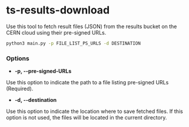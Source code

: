 # ts-results-download

Use this tool to fetch result files (JSON) from the results bucket on the CERN cloud using their pre-signed URLs.

```bash
python3 main.py -p FILE_LIST_PS_URLS -d DESTINATION
```

### Options

- **-p, --pre-signed-URLs**

Use this option to indicate the path to a file listing pre-signed URLs (Required).

- **-d, --destination**

Use this option to indicate the location where to save fetched files. If this option is not used, the files will be located in the current directory.
